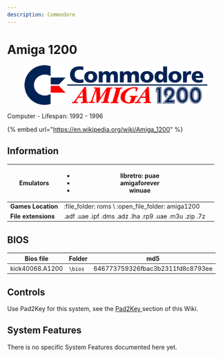 ```yaml
---
description: Commodore
---
```


# Amiga 1200



<figure><img src="https://raw.githubusercontent.com/fabricecaruso/es-theme-carbon/5149a33eed46b2af638b06119397d4023b75131f/art/logos/amiga1200.svg" alt=""><figcaption></figcaption></figure>

Computer - Lifespan: 1992 - 1996

{% embed url="https://en.wikipedia.org/wiki/Amiga_1200" %}

## Information

| **Emulators**       | <ul><li>libretro: puae</li><li>amigaforever</li><li>winuae</li></ul> |   |
| ------------------- | -------------------------------------------------------------------- | - |
| **Games Location**  | :file\_folder: roms \ :open\_file\_folder: amiga1200                 |   |
| **File extensions** | .adf .uae .ipf .dms .adz .lha .rp9 .uae .m3u .zip .7z                |   |

## BIOS

| Bios file       | Folder  | md5                              |
| --------------- | ------- | -------------------------------- |
| kick40068.A1200 | `\bios` | 646773759326fbac3b2311fd8c8793ee |

## Controls

Use Pad2Key for this system, see the [Pad2Key ](../../controllers/pad2key.md)section of this Wiki.

## System Features

There is no specific System Features documented here yet.
